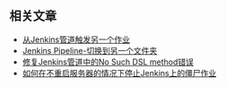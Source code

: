 ## 相关文章

+ [从Jenkins管道触发另一个作业](docs/从Jenkins管道触发另一个作业.md)
+ [Jenkins Pipeline-切换到另一个文件夹](docs/Jenkins-Pipeline-切换到另一个文件夹.md)
+ [修复Jenkins管道中的No Such DSL method错误](docs/修复Jenkins管道中的No-Such-DSL-method错误.md)
+ [如何在不重启服务器的情况下停止Jenkins上的僵尸作业](docs/如何在不重启服务器的情况下停止Jenkins上的僵尸作业.md)